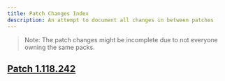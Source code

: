 ```yaml
---
title: Patch Changes Index
description: An attempt to document all changes in between patches
---
```

> Note: The patch changes might be incomplete due to not everyone owning the same packs.

## [Patch 1.118.242](../patch-changes/1.118.242)